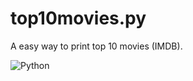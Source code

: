 # top10movies.py
A easy way to print top 10 movies (IMDB).

![Python](https://img.shields.io/badge/python-3670A0?style=for-the-badge&logo=python&logoColor=ffdd54)
